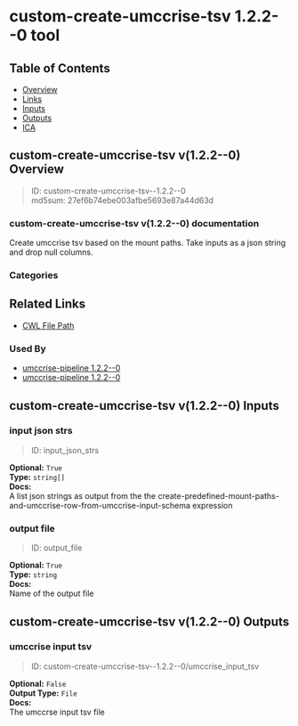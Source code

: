 
custom-create-umccrise-tsv 1.2.2--0 tool
========================================

## Table of Contents
  
- [Overview](#custom-create-umccrise-tsv-v122--0-overview)  
- [Links](#related-links)  
- [Inputs](#custom-create-umccrise-tsv-v122--0-inputs)  
- [Outputs](#custom-create-umccrise-tsv-v122--0-outputs)  
- [ICA](#ica)  


## custom-create-umccrise-tsv v(1.2.2--0) Overview



  
> ID: custom-create-umccrise-tsv--1.2.2--0  
> md5sum: 27ef6b74ebe003afbe5693e87a44d63d

### custom-create-umccrise-tsv v(1.2.2--0) documentation
  
Create umccrise tsv based on the mount paths. Take inputs as a json string and drop null columns.

### Categories
  


## Related Links
  
- [CWL File Path](../../../../../../tools/custom-create-umccrise-tsv/1.2.2--0/custom-create-umccrise-tsv__1.2.2--0.cwl)  


### Used By
  
- [umccrise-pipeline 1.2.2--0](../../../workflows/umccrise-pipeline/1.2.2--0/umccrise-pipeline__1.2.2--0.md)  
- [umccrise-pipeline 1.2.2--0](../../../workflows/umccrise-pipeline/1.2.2--0/umccrise-pipeline__1.2.2--0.md)  

  


## custom-create-umccrise-tsv v(1.2.2--0) Inputs

### input json strs



  
> ID: input_json_strs
  
**Optional:** `True`  
**Type:** `string[]`  
**Docs:**  
A list json strings as output from the the create-predefined-mount-paths-and-umccrise-row-from-umccrise-input-schema expression


### output file



  
> ID: output_file
  
**Optional:** `True`  
**Type:** `string`  
**Docs:**  
Name of the output file

  


## custom-create-umccrise-tsv v(1.2.2--0) Outputs

### umccrise input tsv



  
> ID: custom-create-umccrise-tsv--1.2.2--0/umccrise_input_tsv  

  
**Optional:** `False`  
**Output Type:** `File`  
**Docs:**  
The umccrse input tsv file
  

  

